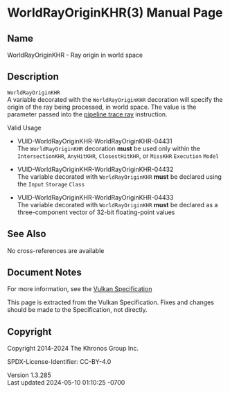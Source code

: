 # WorldRayOriginKHR(3) Manual Page

## Name

WorldRayOriginKHR - Ray origin in world space



## <a href="#_description" class="anchor"></a>Description

`WorldRayOriginKHR`  
A variable decorated with the `WorldRayOriginKHR` decoration will
specify the origin of the ray being processed, in world space. The value
is the parameter passed into the <a
href="https://registry.khronos.org/vulkan/specs/1.3-extensions/html/vkspec.html#glossary-pipeline-trace-ray"
target="_blank" rel="noopener">pipeline trace ray</a> instruction.

Valid Usage

- <a href="#VUID-WorldRayOriginKHR-WorldRayOriginKHR-04431"
  id="VUID-WorldRayOriginKHR-WorldRayOriginKHR-04431"></a>
  VUID-WorldRayOriginKHR-WorldRayOriginKHR-04431  
  The `WorldRayOriginKHR` decoration **must** be used only within the
  `IntersectionKHR`, `AnyHitKHR`, `ClosestHitKHR`, or `MissKHR`
  `Execution` `Model`

- <a href="#VUID-WorldRayOriginKHR-WorldRayOriginKHR-04432"
  id="VUID-WorldRayOriginKHR-WorldRayOriginKHR-04432"></a>
  VUID-WorldRayOriginKHR-WorldRayOriginKHR-04432  
  The variable decorated with `WorldRayOriginKHR` **must** be declared
  using the `Input` `Storage` `Class`

- <a href="#VUID-WorldRayOriginKHR-WorldRayOriginKHR-04433"
  id="VUID-WorldRayOriginKHR-WorldRayOriginKHR-04433"></a>
  VUID-WorldRayOriginKHR-WorldRayOriginKHR-04433  
  The variable decorated with `WorldRayOriginKHR` **must** be declared
  as a three-component vector of 32-bit floating-point values

## <a href="#_see_also" class="anchor"></a>See Also

No cross-references are available

## <a href="#_document_notes" class="anchor"></a>Document Notes

For more information, see the <a
href="https://registry.khronos.org/vulkan/specs/1.3-extensions/html/vkspec.html#WorldRayOriginKHR"
target="_blank" rel="noopener">Vulkan Specification</a>

This page is extracted from the Vulkan Specification. Fixes and changes
should be made to the Specification, not directly.

## <a href="#_copyright" class="anchor"></a>Copyright

Copyright 2014-2024 The Khronos Group Inc.

SPDX-License-Identifier: CC-BY-4.0

Version 1.3.285  
Last updated 2024-05-10 01:10:25 -0700
